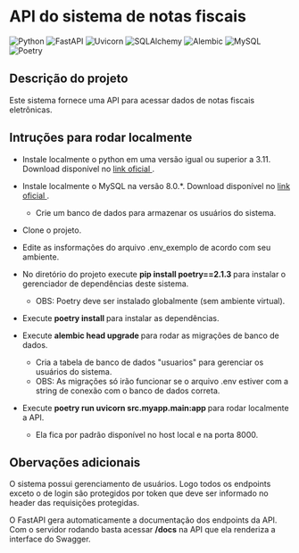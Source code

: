 

<h1>API do sistema de notas fiscais</h1> 

![Python](https://img.shields.io/badge/Python-3.11.5-blue?style=for-the-badge&logo=python&logoColor=white)
![FastAPI](https://img.shields.io/badge/FastAPI-0.115.13-brightgreen?style=for-the-badge&logo=fastapi&logoColor=white)
![Uvicorn](https://img.shields.io/badge/Uvicorn-0.34.3-informational?style=for-the-badge&logo=uvicorn&logoColor=white)
![SQLAlchemy](https://img.shields.io/badge/SQLAlchemy-2.0.41-darkred?style=for-the-badge&logo=sqlalchemy&logoColor=white)
![Alembic](https://img.shields.io/badge/Alembic-1.16.2-9cf?style=for-the-badge&logoColor=white)
![MySQL](https://img.shields.io/badge/MySQL-8.0.42-blue?style=for-the-badge&logo=mysql&logoColor=white)
![Poetry](https://img.shields.io/badge/Poetry-2.1.3-6f42c1?style=for-the-badge&logo=poetry&logoColor=white)
## Descrição do projeto
Este sistema fornece uma API para acessar dados de notas fiscais eletrônicas.

## Intruções para rodar localmente

- Instale localmente o python em uma versão igual ou superior a 3.11. Download disponível no <a href = https://www.python.org/downloads/ > link oficial </a>.

- Instale localmente o MySQL na versão 8.0.*. Download disponível no <a href = https://dev.mysql.com/downloads/installer/ > link oficial </a>.
  - Crie um banco de dados para armazenar os usuários do sistema. 
  
- Clone o projeto.

- Edite as insformações do arquivo .env_exemplo de acordo com seu ambiente.
  
- No diretório do projeto execute <strong> pip install poetry==2.1.3 </strong> para instalar o gerenciador de dependências deste sistema.
  - OBS: Poetry deve ser instalado globalmente (sem ambiente virtual).

- Execute <strong> poetry install </strong> para instalar as dependências.

- Execute <strong> alembic head upgrade </strong> para rodar as migrações de banco de dados.
  - Cria a tabela de banco de dados "usuarios" para gerenciar os usuários do sistema.
  - OBS: As migrações só irão funcionar se o arquivo .env estiver com a string de conexão com o banco de dados correta.

- Execute <strong> poetry run uvicorn src.myapp.main:app </strong> para rodar localmente a API.
  - Ela fica por padrão disponível no host local e na porta 8000. 


## Obervações adicionais

O sistema possui gerenciamento de usuários. Logo todos os endpoints exceto o de login são protegidos por token que deve ser informado no header das requisições protegidas.

O FastAPI gera automaticamente a documentação dos endpoints da API. Com o servidor rodando basta acessar <strong>/docs</strong> na API que ela renderiza a interface do Swagger.


